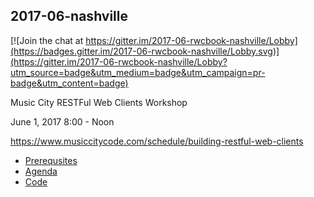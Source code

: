 ## 2017-06-nashville

[![Join the chat at https://gitter.im/2017-06-rwcbook-nashville/Lobby](https://badges.gitter.im/2017-06-rwcbook-nashville/Lobby.svg)](https://gitter.im/2017-06-rwcbook-nashville/Lobby?utm_source=badge&utm_medium=badge&utm_campaign=pr-badge&utm_content=badge)

Music City RESTFul Web Clients Workshop

June 1, 2017 8:00 - Noon

https://www.musiccitycode.com/schedule/building-restful-web-clients

 * [Prerequsites](prerequisites.md)
 * [Agenda](agenda.md)
 * [Code](cj-client/README.md)

